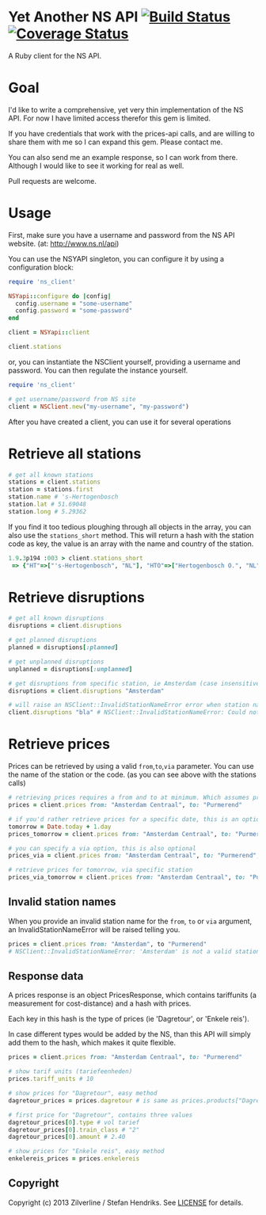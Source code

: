 Yet Another NS API [![Build Status](https://travis-ci.org/stefanhendriks/ns-api.png?branch=master)](https://travis-ci.org/stefanhendriks/ns-api) [![Coverage Status](https://coveralls.io/repos/stefanhendriks/ns-api/badge.png)](https://coveralls.io/r/stefanhendriks/ns-api)
==================
A Ruby client for the NS API.

Goal
====
I'd like to write a comprehensive, yet very thin implementation of the NS API. For now I have limited access therefor this gem is limited.

If you have credentials that work with the prices-api calls, and are willing to share them with me so I can expand this gem. Please contact me.

You can also send me an example response, so I can work from there. Although I would like to see it working for real as well.

Pull requests are welcome.

Usage
=====
First, make sure you have a username and password from the NS API website. (at: http://www.ns.nl/api)

You can use the NSYAPI singleton, you can configure it by using a configuration block:
```ruby
require 'ns_client'

NSYapi::configure do |config|
  config.username = "some-username"
  config.password = "some-password"
end

client = NSYapi::client

client.stations
```

or, you can instantiate the NSClient yourself, providing a username and password. You can then regulate the instance yourself.

```ruby
require 'ns_client'

# get username/password from NS site
client = NSClient.new("my-username", "my-password")

```

After you have created a client, you can use it for several operations

Retrieve all stations
=====================

```ruby
# get all known stations
stations = client.stations
station = stations.first
station.name # 's-Hertogenbosch
station.lat # 51.69048
station.long # 5.29362
```

If you find it too tedious ploughing through all objects in the array, you can also use the ```stations_short``` method. This will return a hash with the station code as key, the
value is an array with the name and country of the station.

```ruby
1.9.3p194 :003 > client.stations_short
 => {"HT"=>["'s-Hertogenbosch", "NL"], "HTO"=>["Hertogenbosch O.", "NL"], "HDE"=>["'t Harde", "NL"], "AHBF"=>["Aachen", "D"], "ARE"=>["Aachen R. Erde", "D"], "ASCH"=>["Aachen Schanz", "D"], "AW"=>["Aachen-West", "D"], "ATN"=>["Aalten", "NL"], "AC"=>["Abcoude", "NL"], "EAHS"=>["Ahaus", "D"], "AIME"=>["Aime-la-Plagne", "F"], "AIXTGV"=>["Aix-en-Provence", "F"], "AKM"=>["Akkrum", "NL"], "ALBERT"=>["Albertville", "F"], "ALESS"=>["Alessandria", "I"], "AMR"=>["Alkmaar", "NL"], "AMRN"=>["Alkmaar Noord", "NL"], "AML"=>["Almelo", "NL"], "AMRI"=>["Almelo de Riet", "NL"], "ALMB"=>["Almere Buiten", "NL"], "ALM"=>["Almere C.", "NL"], "ALMM"=>["Muziekwijk", "NL"], "ALMO"=>["Oostvaarders", "NL"], "ALMP"=>["Parkwijk", "NL"], "AMPO"=>["Poort", "NL"], "APN"=>["Alphen a/d Rijn", "NL"], "EABG"=>["Altenberge", "D"], "AMF"=>["Amersfoort", "NL"], "AMFS"=>["Schothorst", "NL"]....
```


Retrieve disruptions
====================
```ruby
# get all known disruptions
disruptions = client.disruptions

# get planned disruptions
planned = disruptions[:planned]

# get unplanned disruptions
unplanned = disruptions[:unplanned]

# get disruptions from specific station, ie Amsterdam (case insensitive)
disruptions = client.disruptions "Amsterdam"

# will raise an NSClient::InvalidStationNameError error when station name is invalid
client.disruptions "bla" # NSClient::InvalidStationNameError: Could not find a station with name 'bla'
```

Retrieve prices
===============
Prices can be retrieved by using a valid ```from```,```to```,```via``` parameter. You can use the name of the station or the code. (as you can see above with the stations calls)

```ruby
# retrieving prices requires a from and to at minimum. Which assumes prices for today
prices = client.prices from: "Amsterdam Centraal", to: "Purmerend"

# if you'd rather retrieve prices for a specific date, this is an optional parameter. If not given, today is assumed.
tomorrow = Date.today + 1.day
prices_tomorrow = client.prices from: "Amsterdam Centraal", to: "Purmerend", date: tomorrow

# you can specify a via option, this is also optional
prices_via = client.prices from: "Amsterdam Centraal", to: "Purmerend", via: "Zaandam"

# retrieve prices for tomorrow, via specific station
prices_via_tomorrow = client.prices from: "Amsterdam Centraal", to: "Purmerend", via: "Zaandam", date: tomorrow
```

Invalid station names
---------------------
When you provide an invalid station name for the ```from```, ```to``` or ```via``` argument, an InvalidStationNameError will be raised telling you.
```ruby
prices = client.prices from: "Amsterdam", to "Purmerend"
# NSClient::InvalidStationNameError: 'Amsterdam' is not a valid station name
```

Response data
-------------
A prices response is an object PricesResponse, which contains tariffunits (a measurement for cost-distance) and a hash with prices.

Each key in this hash is the type of prices (ie 'Dagretour', or 'Enkele reis').

In case different types would be added by the NS, than this API will simply add them to the hash, which makes it quite flexible.

```ruby
prices = client.prices from: "Amsterdam Centraal", to: "Purmerend"

# show tarif units (tariefeenheden)
prices.tariff_units # 10

# show prices for "Dagretour", easy method
dagretour_prices = prices.dagretour # is same as prices.products["Dagretour"]

# first price for "Dagretour", contains three values
dagretour_prices[0].type # vol tarief
dagretour_prices[0].train_class # "2"
dagretour_prices[0].amount # 2.40

# show prices for "Enkele reis", easy method
enkelereis_prices = prices.enkelereis
```


Copyright
---------
Copyright (c) 2013 Zilverline / Stefan Hendriks.
See [LICENSE](https://github.com/zilverline/ns-api/blob/master/LICENSE.mkd) for details.